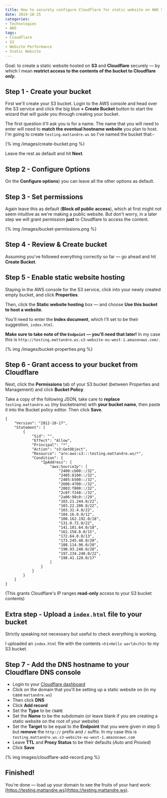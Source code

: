 ```yaml
---
title: How to securely configure Cloudflare for static website on AWS S3
date: 2019-10-25
categories:
- Technologies
- AWS
tags:
- Cloudflare
- S3
- Website Performance
- Static Website
---
```


Goal: to create a static website hosted on **S3** and **Cloudflare** securely — by which I mean **restrict access to the contents of the bucket to Cloudflare _only_**.

## Step 1 - Create your bucket

First we'll create your S3 bucket. Login to the AWS console and head over the S3 service and click the big blue **+ Create Bucket** button to start the wizard that will guide you through creating your bucket.

The first question it'll ask you is for a name. The name that you will need to enter will need to **match the eventual hostname website** you plan to host. I'm going to create `testing.mattandre.ws` so I've named the bucket that:-

{% img /images/create-bucket.png %}

Leave the rest as default and hit **Next**.

## Step 2 - Configure Options

On the **Configure options**) you can leave all the other options as default.

## Step 3 - Set permissions

Again leave this as default (**Block _all_ public access**), which at first might not seem intuitive as we're making a public website. But don't worry, in a later step we will grant permission **just** to Cloudflare to access the content.

{% img /images/bucket-permissions.png %}

## Step 4 - Review & Create bucket

Assuming you've followed everything correctly so far — go ahead and hit **Create Bucket**.

## Step 5 - Enable static website hosting

Staying in the AWS console for the S3 service, click into your newly created empty bucket, and click **Properties**.

Then, click the **Static website hosting** box — and choose **Use this bucket to host a website**.

You'll need to enter the **Index document**, which I'll set to be their suggestion, `index.html`.

**Make sure to take note of the `Endpoint` — you'll need that later!** In my case this is `http://testing.mattandre.ws.s3-website-eu-west-1.amazonaws.com/`.

{% img /images/bucket-properties.png %}

## Step 6 - Grant access to your bucket from Cloudflare

Next, click the **Permissions** tab of your S3 bucket (between Properties and Management) and click **Bucket Policy**.

Take a copy of the following JSON, take care to **replace** `testing.mattandre.ws` (my bucketname) with **your bucket name**, then paste it into the Bucket policy editor. Then click **Save**.

```
{
    "Version": "2012-10-17",
    "Statement": [
        {
            "Sid": "",
            "Effect": "Allow",
            "Principal": "*",
            "Action": "s3:GetObject",
            "Resource": "arn:aws:s3:::testing.mattandre.ws/*",
            "Condition": {
                "IpAddress": {
                    "aws:SourceIp": [
                        "2400:cb00::/32",
                        "2405:8100::/32",
                        "2405:b500::/32",
                        "2606:4700::/32",
                        "2803:f800::/32",
                        "2c0f:f248::/32",
                        "2a06:98c0::/29",
                        "103.21.244.0/22",
                        "103.22.200.0/22",
                        "103.31.4.0/22",
                        "104.16.0.0/12",
                        "108.162.192.0/18",
                        "131.0.72.0/22",
                        "141.101.64.0/18",
                        "162.158.0.0/15",
                        "172.64.0.0/13",
                        "173.245.48.0/20",
                        "188.114.96.0/20",
                        "190.93.240.0/20",
                        "197.234.240.0/22",
                        "198.41.128.0/17"
                    ]
                }
            }
        }
    ]
}
```

(This grants Cloudflare's IP ranges **read-only** access to your S3 bucket contents)

## Extra step - Upload a `index.html` file to your bucket

Strictly speaking not necessary but useful to check everything is working.

I uploaded an `index.html` file with the contents `<h1>Hello world</h1>` to my S3 bucket.

## Step 7 - Add the DNS hostname to your Cloudflare DNS console

- Login to your [Cloudflare dashboard](https://dash.cloudflare.com)
- Click on the domain that you'll be setting up a static website on (in my case `mattandre.ws`)
- Then click **DNS**
- Click **Add record**
- Set the **Type** to be `CNAME`
- Set the **Name** to be the subdomain (or leave blank if you are creating a static website on the root of your website)
- Set the **Target** to be equal to the **Endpoint** that you were given in step 5 but **remove** the `http://` prefix and `/` suffix. In my case this is `testing.mattandre.ws.s3-website-eu-west-1.amazonaws.com`
- Leave **TTL** and **Proxy Status** to be their defaults (_Auto_ and _Proxied_)
- Click **Save**

{% img images/cloudflare-add-record.png %}

## Finished!

You're done — load up your domain to see the fruits of your hard work: [https://testing.mattandre.ws](https://testing.mattandre.ws).